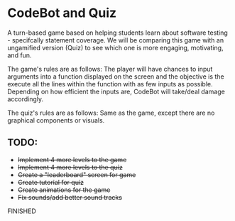 # CodeBot and Quiz

A turn-based game based on helping students learn about software testing - specifcally statement coverage. We will be comparing this game 
with an ungamified version (Quiz) to see which one is more engaging, motivating, and fun.

The game's rules are as follows:
The player will have chances to input arguments into a function displayed on the screen and the objective is the execute all
the lines within the function with as few inputs as possible. Depending on how efficient the inputs are, CodeBot will take/deal damage
accordingly.

The quiz's rules are as follows:
Same as the game, except there are no graphical components or visuals.

## TODO:

- ~~Implement 4 more levels to the game~~
- ~~Implement 4 more levels to the quiz~~
- ~~Create a "leaderboard" screen for game~~
- ~~Create tutorial for quiz~~
- ~~Create animations for the game~~
- ~~Fix sounds/add better sound tracks~~

FINISHED
